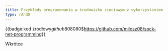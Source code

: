 ```yaml
---
title: Przykłady programowania w środowisku sieciowym z wykorzystaniem niskopoziomowego API gniazd C++
type: rAndD
---
```


{{badge:kod źródłowy$github$808080$https://github.com/milosz08/sock-net-programming}}

Wkrótce

